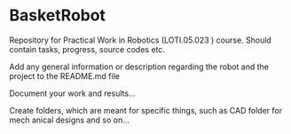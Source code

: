 # BasketRobot
Repository for Practical Work in Robotics (LOTI.05.023 ) course. Should contain tasks, progress, source codes etc.

Add any general information or description regarding the robot and the project to the README.md file

Document your work and results...

Create folders, which are meant for specific things, such as CAD folder for mech
anical designs and so on...

